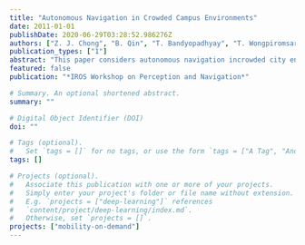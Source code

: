 ```yaml
---
title: "Autonomous Navigation in Crowded Campus Environments"
date: 2011-01-01
publishDate: 2020-06-29T03:28:52.986276Z
authors: ["Z. J. Chong", "B. Qin", "T. Bandyopadhyay", "T. Wongpiromsarn", "E. S. Rankin", "M. H. Ang", "E. Frazzoli", "D. Rus", "D. Hsu", "K. H. Low"]
publication_types: ["1"]
abstract: "This paper considers autonomous navigation incrowded city environments. An autonomous vehicle testbed is presented. We address two challenges of pedestrian detection and GPS-based localization in the presence of high-level buildings. First, we augment the localization using local laser maps and show improved results. A pedestrian detection algorithm using a complementary vision and laser system is proposed. We implement this algorithm in our testbed and evaluate its performance.We also show how utilizing existing infrastructural sensors can improve the performance of the system. Potential applications of this work include fully automated vehicle systems in urban environments typical in megacities in Asia."
featured: false
publication: "*IROS Workshop on Perception and Navigation*"

# Summary. An optional shortened abstract.
summary: ""

# Digital Object Identifier (DOI)
doi: ""

# Tags (optional).
#   Set `tags = []` for no tags, or use the form `tags = ["A Tag", "Another Tag"]` for one or more tags.
tags: []

# Projects (optional).
#   Associate this publication with one or more of your projects.
#   Simply enter your project's folder or file name without extension.
#   E.g. `projects = ["deep-learning"]` references
#   `content/project/deep-learning/index.md`.
#   Otherwise, set `projects = []`.
projects: ["mobility-on-demand"]
---
```

